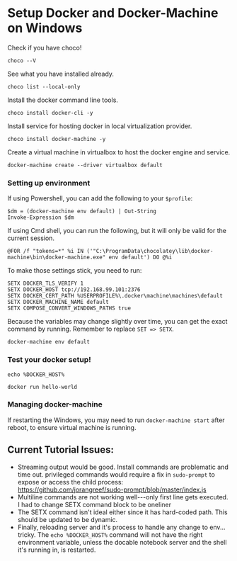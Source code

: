 
# Setup Docker and Docker-Machine on Windows

Check if you have choco!

```bash|{type:'command', failed_when: "!stdout.includes('Chocolatey v')"}
choco --V
```

See what you have installed already.

```bash|{type:'command'}
choco list --local-only
```

Install the docker command line tools.

```bash|{type:'command', privileged: true, failed_when: "!stderror.includes('The install of docker-cli was successful')"}
choco install docker-cli -y
```

Install service for hosting docker in local virtualization provider.

```bash|{type:'command', privileged: true, failed_when: "!stderror.includes('The install of docker-machine was successful')"}
choco install docker-machine -y
```

Create a virtual machine in virtualbox to host the docker engine and service.

```bash|{type:'command'}
docker-machine create --driver virtualbox default
```

### Setting up environment

If using Powershell, you can add the following to your `$profile`:
```
$dm = (docker-machine env default) | Out-String
Invoke-Expression $dm
```

If using Cmd shell, you can run the following, but it will only be valid for the current session.
```
@FOR /f "tokens=*" %i IN ('"C:\ProgramData\chocolatey\lib\docker-machine\bin\docker-machine.exe" env default') DO @%i
```

To make those settings stick, you need to run:

```bash|{type:'command', refresh: true}
SETX DOCKER_TLS_VERIFY 1
SETX DOCKER_HOST tcp://192.168.99.101:2376
SETX DOCKER_CERT_PATH %USERPROFILE%\.docker\machine\machines\default
SETX DOCKER_MACHINE_NAME default
SETX COMPOSE_CONVERT_WINDOWS_PATHS true
```

Because the variables may change slightly over time, you can get the exact command by running. Remember to replace `SET => SETX`. 

```bash|{type:'command'}
docker-machine env default
```

### Test your docker setup!

```bash|{type:'command'}
echo %DOCKER_HOST%
```

```bash|{type:'command'}
docker run hello-world
```

### Managing docker-machine

If restarting the Windows, you may need to run `docker-machine start` after reboot, to ensure virtual machine is running.


## Current Tutorial Issues:

* Streaming output would be good. Install commands are problematic and time out. 
  privileged commands would require a fix in `sudo-prompt` to expose or access the child process: https://github.com/jorangreef/sudo-prompt/blob/master/index.js
* Multiline commands are not working well---only first line gets executed. I had to change SETX command block to be oneliner
* The SETX command isn't ideal either since it has hard-coded path. This should be updated to be dynamic.
* Finally, reloading server and it's process to handle any change to env... tricky. The `echo %DOCKER_HOST%` command will not have the right environment variable, unless the docable notebook server and the shell it's running in, is restarted.